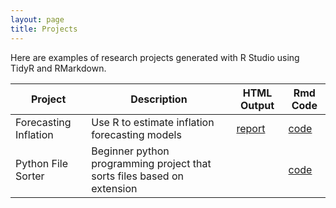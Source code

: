 ```yaml
---
layout: page
title: Projects
---
```


Here are examples of research projects generated with R Studio using TidyR and RMarkdown.

Project | Description | HTML Output | Rmd Code
--- | --- | --- | ---
Forecasting Inflation | Use R to estimate inflation forecasting models | [report](https://github.com/scannon2k/inflation-forecasting) | [code](https://github.com/scannon2k/inflation-forecasting)
Python File Sorter | Beginner python programming project that sorts files based on extension | | [code](https://github.com/scannon2k/python-sorter)
